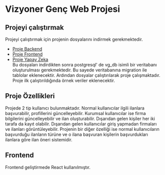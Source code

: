 # Vizyoner Genç Web Projesi
## Projeyi çalıştırmak
Projeyi çalıştırmak için projenin dosyalarını indirmek gerekmektedir.  
+ [Proje Backend](https://github.com/DogukanEsen/Vizyoner_Backend)
+ [Proje Frontend](https://github.com/DogukanEsen/Vizyoner_Frontend)
+ [Proje Yapay Zeka](https://github.com/emineygt/Vizyoner_ai)  
Bu dosyaları indirdikten sonra postgresql' de vg_db isimli bir veritabanı oluşturulması gerekmektedir. Bu sayede veritabanına migration ile tablolar eklenecektir. Ardından dosyalar çalıştırılarak proje çalışmaktadır. Proje ilk çalıştırıldığında örnek veriler eklenecektir. 
## Proje Özellikleri
Projede 2 tip kullanıcı bulunmaktadır. Normal kullanıcılar ilgili ilanlara başvurabilir, profillerini güncelleyebilir. Kurumsal kullanıcılar ise firma bilgilerini güncelleyebilir ve ilan oluşturabilir. Dışarıdan gelen kişiler her iki tarafa da kayıt olabilir. Dışarıdan gelen kullanıcılar giriş yapmadan firmaları ve ilanları görüntüleyebilir. Projenin bir diğer özelliği ise normal kullanıcıların başvurduğu ilanların türüne ve o ilana başvuran kişilerin başvurdukları ilanlara göre ilan öneri sistemidir. 

## Frontend
Frontend geliştirmede React kullanılmıştır.
